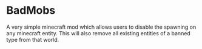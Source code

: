 # BadMobs
A very simple minecraft mod which allows users to disable the spawning on any minecraft entity. This will also remove all existing entities of a banned type from that world.
